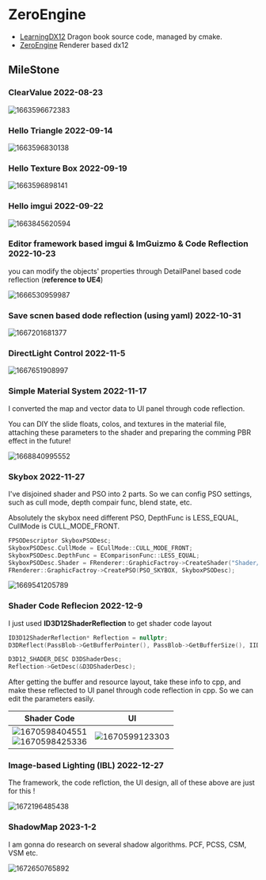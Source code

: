 # ZeroEngine

- [LearningDX12](https://github.com/J-Mat/ZeroEngine/tree/main/LearningDX12 "LearningDX12")  Dragon book source code, managed by cmake.
- [ZeroEngine](https://github.com/J-Mat/ZeroEngine/tree/main/ZeroEngine "ZeroEngine")  Renderer based dx12

## MileStone

### ClearValue **2022-08-23**

![1663596672383](image/README/1663596672383.png)

### Hello Triangle **2022-09-14**

![1663596830138](image/README/1663596830138.png)

### Hello Texture Box  **2022-09-19**

![1663596898141](image/README/1663596898141.png)

### Hello imgui  **2022-09-22**

![1663845620594](image/README/1663845620594.png)

### Editor framework based imgui & ImGuizmo &  Code Reflection **2022-10-23**

you can modify the objects' properties through DetailPanel  based code reflection (**reference to UE4**)

![1666530959987](image/README/1666530959987.png)

### Save scnen based dode reflection (using yaml) **2022-10-31**

![1667201681377](image/README/1667201681377.png)

### **DirectLight Control 2022-11-5**

![1667651908997](image/README/1667651908997.png)

### Simple Material System 2022-11-17

I converted the map and vector data to UI panel through code reflection.

You can DIY the slide floats, colos, and textures in the material file, attaching these parameters to the shader and preparing the comming PBR effect in the future!

 ![1668840995552](image/README/1668840995552.png)

### Skybox 2022-11-27

I've disjoined shader and PSO into 2 parts. So we can config PSO settings, such as cull mode, depth compair func, blend state, etc.

Absolutely the skybox need different PSO, DepthFunc is LESS_EQUAL, CullMode is CULL_MODE_FRONT.

```cpp
FPSODescriptor SkyboxPSODesc;
SkyboxPSODesc.CullMode = ECullMode::CULL_MODE_FRONT;
SkyboxPSODesc.DepthFunc = EComparisonFunc::LESS_EQUAL;
SkyboxPSODesc.Shader = FRenderer::GraphicFactroy->CreateShader("Shader/Skybox.hlsl", ShaderBinderDesc, ShaderDessc);
FRenderer::GraphicFactroy->CreatePSO(PSO_SKYBOX, SkyboxPSODesc);
```

![1669541205789](image/README/1669541205789.png)

### Shader Code Reflecion 2022-12-9

I just used **ID3D12ShaderReflection** to get shader code layout

```cpp
ID3D12ShaderReflection* Reflection = nullptr;
D3DReflect(PassBlob->GetBufferPointer(), PassBlob->GetBufferSize(), IID_ID3D12ShaderReflection, (void**)&Reflection);

D3D12_SHADER_DESC D3DShaderDesc;
Reflection->GetDesc(&D3DShaderDesc);
```

After getting the buffer and resource layout, take these info to cpp, and make these reflected to UI panel through code reflection in cpp. So we can edit the parameters easily.

| Shader Code                                                                                        | UI                                             |
| -------------------------------------------------------------------------------------------------- | ---------------------------------------------- |
| ![1670598404551](image/README/1670598404551.png)<br />![1670598425336](image/README/1670598425336.png) | ![1670599123303](image/README/1670599123303.png) |

### Image-based Lighting (IBL) 2022-12-27

The framework, the code reflction, the UI design, all of these above are just for this !

![1672196485438](image/README/1672196485438.png)

### ShadowMap  2023-1-2

I am gonna do research on several shadow algorithms. PCF, PCSS, CSM, VSM etc.

![1672650765892](image/README/1672650765892.png)
